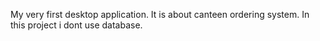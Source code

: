 My very first desktop application. It is about canteen ordering system. In this project i dont use database.